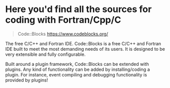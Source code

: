 # Here you'd find all the sources for coding with Fortran/Cpp/C 

> Code::Blocks https://www.codeblocks.org/

The free C/C++ and Fortran IDE.
Code::Blocks is a free C/C++ and Fortran IDE built to meet the most demanding needs of its users. It is designed to be very extensible and fully configurable.

Built around a plugin framework, Code::Blocks can be extended with plugins. Any kind of functionality can be added by installing/coding a plugin. For instance, event compiling and debugging functionality is provided by plugins!

